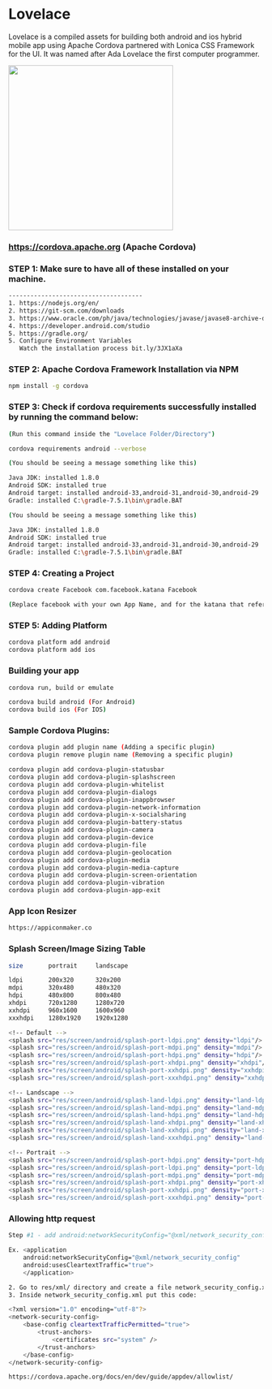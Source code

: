 # Lovelace
Lovelace is a compiled assets for building both android and ios hybrid mobile app using Apache Cordova partnered with Lonica CSS Framework for the UI. It was named after Ada Lovelace the first computer programmer.

<img src="https://firebasestorage.googleapis.com/v0/b/lonica.appspot.com/o/img%2Fada-lovelace.jpg?alt=media&token=7232e9ed-4557-41b9-9ba6-ab954dc66893" style="max-width:100%;" width="325">

### https://cordova.apache.org (Apache Cordova)

### STEP 1: Make sure to have all of these installed on your machine.

```sh
-------------------------------------
1. https://nodejs.org/en/
2. https://git-scm.com/downloads
3. https://www.oracle.com/ph/java/technologies/javase/javase8-archive-downloads.html
4. https://developer.android.com/studio
5. https://gradle.org/
5. Configure Environment Variables
   Watch the installation process bit.ly/3JX1aXa
```

### STEP 2: Apache Cordova Framework Installation via NPM

```sh
npm install -g cordova
```

### STEP 3: Check if cordova requirements successfully installed by running the command below:

```sh
(Run this command inside the "Lovelace Folder/Directory")

cordova requirements android --verbose 

(You should be seeing a message something like this)

Java JDK: installed 1.8.0
Android SDK: installed true
Android target: installed android-33,android-31,android-30,android-29
Gradle: installed C:\gradle-7.5.1\bin\gradle.BAT

(You should be seeing a message something like this)

Java JDK: installed 1.8.0
Android SDK: installed true
Android target: installed android-33,android-31,android-30,android-29
Gradle: installed C:\gradle-7.5.1\bin\gradle.BAT
```

### STEP 4: Creating a Project

```sh
cordova create Facebook com.facebook.katana Facebook 

(Replace facebook with your own App Name, and for the katana that refers to your own system-level codename, put your own code/company name.)
```

### STEP 5: Adding Platform

```sh
cordova platform add android
cordova platform add ios
```

### Building your app

```sh
cordova run, build or emulate

cordova build android (For Android)
cordova build ios (For IOS)
```

### Sample Cordova Plugins:

```sh
cordova plugin add plugin name (Adding a specific plugin)
cordova plugin remove plugin name (Removing a specific plugin)

cordova plugin add cordova-plugin-statusbar
cordova plugin add cordova-plugin-splashscreen
cordova plugin add cordova-plugin-whitelist
cordova plugin add cordova-plugin-dialogs
cordova plugin add cordova-plugin-inappbrowser
cordova plugin add cordova-plugin-network-information
cordova plugin add cordova-plugin-x-socialsharing
cordova plugin add cordova-plugin-battery-status
cordova plugin add cordova-plugin-camera
cordova plugin add cordova-plugin-device
cordova plugin add cordova-plugin-file
cordova plugin add cordova-plugin-geolocation
cordova plugin add cordova-plugin-media
cordova plugin add cordova-plugin-media-capture
cordova plugin add cordova-plugin-screen-orientation
cordova plugin add cordova-plugin-vibration
cordova plugin add cordova-plugin-app-exit
```

### App Icon Resizer

```sh
https://appiconmaker.co
```

### Splash Screen/Image Sizing Table

```sh
size	   portrait	    landscape

ldpi	   200x320	    320x200
mdpi	   320x480	    480x320
hdpi	   480x800	    800x480
xhdpi	   720x1280	    1280x720
xxhdpi	   960x1600	    1600x960
xxxhdpi	   1280x1920	1920x1280

<!-- Default -->
<splash src="res/screen/android/splash-port-ldpi.png" density="ldpi"/>
<splash src="res/screen/android/splash-port-mdpi.png" density="mdpi"/>
<splash src="res/screen/android/splash-port-hdpi.png" density="hdpi"/>
<splash src="res/screen/android/splash-port-xhdpi.png" density="xhdpi"/>
<splash src="res/screen/android/splash-port-xxhdpi.png" density="xxhdpi"/>
<splash src="res/screen/android/splash-port-xxxhdpi.png" density="xxhdpi"/>

<!-- Landscape -->
<splash src="res/screen/android/splash-land-ldpi.png" density="land-ldpi" />
<splash src="res/screen/android/splash-land-mdpi.png" density="land-mdpi" />
<splash src="res/screen/android/splash-land-hdpi.png" density="land-hdpi" />
<splash src="res/screen/android/splash-land-xhdpi.png" density="land-xhdpi" />
<splash src="res/screen/android/splash-land-xxhdpi.png" density="land-xxhdpi" />
<splash src="res/screen/android/splash-land-xxxhdpi.png" density="land-xxxhdpi" />

<!-- Portrait -->
<splash src="res/screen/android/splash-port-hdpi.png" density="port-hdpi" />
<splash src="res/screen/android/splash-port-ldpi.png" density="port-ldpi" />
<splash src="res/screen/android/splash-port-mdpi.png" density="port-mdpi" />
<splash src="res/screen/android/splash-port-xhdpi.png" density="port-xhdpi" />
<splash src="res/screen/android/splash-port-xxhdpi.png" density="port-xxhdpi" />
<splash src="res/screen/android/splash-port-xxxhdpi.png" density="port-xxxhdpi" />
```

### Allowing http request

```sh
Step #1 - add android:networkSecurityConfig="@xml/network_security_config" & android:usesCleartextTraffic="true" inside AndroidManifest.xml file.

Ex. <application 
	android:networkSecurityConfig="@xml/network_security_config" 
	android:usesCleartextTraffic="true">
    </application>

2. Go to res/xml/ directory and create a file network_security_config.xml 
3. Inside network_security_config.xml put this code:

<?xml version="1.0" encoding="utf-8"?>
<network-security-config>
    <base-config cleartextTrafficPermitted="true">
        <trust-anchors>
            <certificates src="system" />
        </trust-anchors>
    </base-config>
</network-security-config>

https://cordova.apache.org/docs/en/dev/guide/appdev/allowlist/
```

